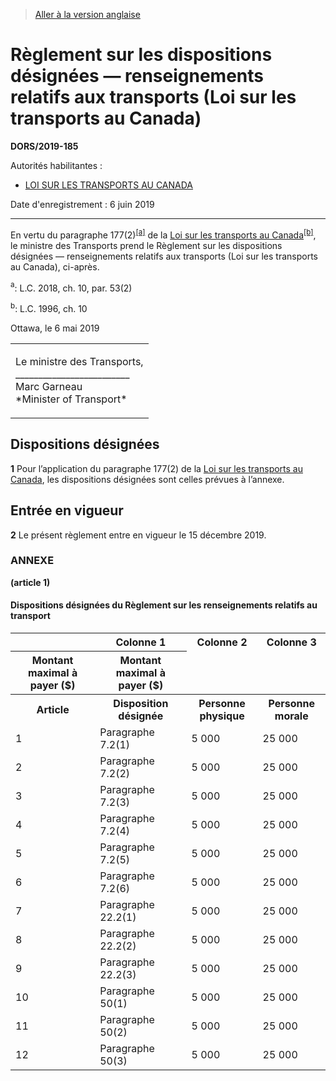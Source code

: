 > [Aller à la version anglaise](/en/Regulations/Statutory%20Orders%20and%20Regulations/2019/185.md)

# Règlement sur les dispositions désignées — renseignements relatifs aux transports (Loi sur les transports au Canada)

**DORS/2019-185**

Autorités habilitantes : 
- [LOI SUR LES TRANSPORTS AU CANADA](/fr/Lois/Lois%20du%20Canada/1996/ch.%2010.md)

Date d'enregistrement : 6 juin 2019

----------

En vertu du paragraphe 177(2)<sup><a href='#nbp_81000-2-2321-F_hq_14616'>[a]</a></sup> de la [Loi sur les transports au Canada](/fr/Lois/Lois%20du%20Canada/1996/ch.%2010.md)<sup><a href='#nbp_81000-2-2321-F_hq_15706'>[b]</a></sup>, le ministre des Transports prend le Règlement sur les dispositions désignées — renseignements relatifs aux transports (Loi sur les transports au Canada), ci-après.

<a name='nbp_81000-2-2321-F_hq_14616'><sup>a</sup></a>: L.C. 2018, ch. 10, par. 53(2)<br />

<a name='nbp_81000-2-2321-F_hq_15706'><sup>b</sup></a>: L.C. 1996, ch. 10<br />

Ottawa, le 6 mai 2019


<table>
<tr>
<td>
<p>Le ministre des Transports,<br />_________________________<br />Marc Garneau<br />*Minister of Transport*<br /></p></td>
</tr>
</table>





## Dispositions désignées


**1** Pour l’application du paragraphe 177(2) de la [Loi sur les transports au Canada](/fr/Lois/Lois%20du%20Canada/1996/ch.%2010.md), les dispositions désignées sont celles prévues à l’annexe.




## Entrée en vigueur


**2** Le présent règlement entre en vigueur le 15 décembre 2019.




### **ANNEXE** 
**(article 1)**
<table>
<h4>Dispositions désignées du Règlement sur les renseignements relatifs au transport</h4>
<tr>
<th></th>
<th>Colonne 1</th>
<th>Colonne 2</th>
<th>Colonne 3</th>
</tr>
<tr>
<th>Montant maximal à payer ($)</th>
<th>Montant maximal à payer ($)</th>
</tr>
<tr>
<th>Article</th>
<th>Disposition désignée</th>
<th>Personne physique</th>
<th>Personne morale</th>
</tr>
<tr>
<td>1</td>
<td>Paragraphe 7.2(1)</td>
<td>5 000</td>
<td>25 000</td>
</tr>
<tr>
<td>2</td>
<td>Paragraphe 7.2(2)</td>
<td>5 000</td>
<td>25 000</td>
</tr>
<tr>
<td>3</td>
<td>Paragraphe 7.2(3)</td>
<td>5 000</td>
<td>25 000</td>
</tr>
<tr>
<td>4</td>
<td>Paragraphe 7.2(4)</td>
<td>5 000</td>
<td>25 000</td>
</tr>
<tr>
<td>5</td>
<td>Paragraphe 7.2(5)</td>
<td>5 000</td>
<td>25 000</td>
</tr>
<tr>
<td>6</td>
<td>Paragraphe 7.2(6)</td>
<td>5 000</td>
<td>25 000</td>
</tr>
<tr>
<td>7</td>
<td>Paragraphe 22.2(1)</td>
<td>5 000</td>
<td>25 000</td>
</tr>
<tr>
<td>8</td>
<td>Paragraphe 22.2(2)</td>
<td>5 000</td>
<td>25 000</td>
</tr>
<tr>
<td>9</td>
<td>Paragraphe 22.2(3)</td>
<td>5 000</td>
<td>25 000</td>
</tr>
<tr>
<td>10</td>
<td>Paragraphe 50(1)</td>
<td>5 000</td>
<td>25 000</td>
</tr>
<tr>
<td>11</td>
<td>Paragraphe 50(2)</td>
<td>5 000</td>
<td>25 000</td>
</tr>
<tr>
<td>12</td>
<td>Paragraphe 50(3)</td>
<td>5 000</td>
<td>25 000</td>
</tr>
</table>


